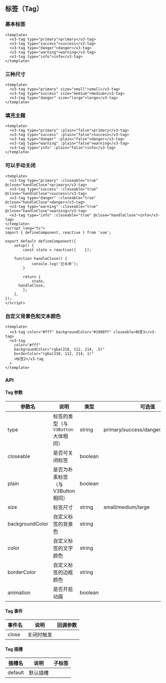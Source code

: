 ## 标签（Tag）

### 基本标签

```vue demo
<template>
  <v3-tag type="primary">primary</v3-tag>
  <v3-tag type="success">success</v3-tag>
  <v3-tag type="danger">danger</v3-tag>
  <v3-tag type="warning">warning</v3-tag>
  <v3-tag type="info">info</v3-tag>
</template>
```

### 三种尺寸

```vue demo
<template>
  <v3-tag type="primary" size="small">small</v3-tag>
  <v3-tag type="success" size="medium">medium</v3-tag>
  <v3-tag type="danger" size="large">large</v3-tag>
</template>
```

### 填充主题

```vue demo
<template>
  <v3-tag type="primary" :plain="false">primary</v3-tag>
  <v3-tag type="success" :plain="false">success</v3-tag>
  <v3-tag type="danger" :plain="false">danger</v3-tag>
  <v3-tag type="warning" :plain="false">warning</v3-tag>
  <v3-tag type="info" :plain="false">info</v3-tag>
</template>
```

### 可以手动关闭

```vue demo
<template>
  <v3-tag type="primary" :closeable="true" @close="handleClose">primary</v3-tag>
  <v3-tag type="success" :closeable="true" @close="handleClose">success</v3-tag>
  <v3-tag type="danger" :closeable="true" @close="handleClose">danger</v3-tag>
  <v3-tag type="warning" :closeable="true" @close="handleClose">warning</v3-tag>
  <v3-tag type="info" :closeable="true" @close="handleClose">info</v3-tag>
</template>
<script lang="ts">
import { defineComponent, reactive } from 'vue';

export default defineComponent({
	setup() {
		const state = reactive({	});

    function handleClose() {
			console.log('已关闭');
		}

		return {
			state,
      handleClose,
		};
	},
});
</script>
```

### 自定义背景色和文本颜色

```vue demo
<template>
  <v3-tag color="#fff" backgroundColor="#1890ff" closeable>标签1</v3-tag>
  <v3-tag
    color="#fff"
    backgroundColor="rgba(218, 112, 214, .5)"
    borderColor="rgba(218, 112, 214, 1)"
    >标签2</v3-tag
  >
</template>
```

### API

#### Tag 参数

| 参数名          | 说明                                 | 类型    | 可选值                              | 默认值  |
| --------------- | ------------------------------------ | ------- | ----------------------------------- | ------- |
| type            | 标签的类型（与 `V3Button` 大体相同） | string  | primary/success/danger/warning/info | primary |
| closeable       | 是否可关闭标签                       | boolean |                                     | false   |
| plain           | 是否为朴素标签（与 V3Button 相同）   | boolean |                                     | true    |
| size            | 标签尺寸                             | string  | small/medium/large                  | medium  |
| backgroundColor | 自定义标签的背景色                   | string  |                                     |         |
| color           | 自定义标签的文字颜色                 | string  |                                     |         |
| borderColor     | 自定义标签的边框颜色                 | string  |                                     |         |
| animation       | 是否开启动画                         | boolean |                                     | true    |

#### Tag 事件

| 事件名 | 说明       | 回调参数 |
| ------ | ---------- | -------- |
| close  | 关闭时触发 |          |

#### Tag 插槽

| 插槽名  | 说明     | 子标签 |
| ------- | -------- | ------ |
| default | 默认插槽 |        |
